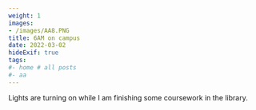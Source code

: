 ```yaml
---
weight: 1
images:
- /images/AA8.PNG
title: 6AM on campus
date: 2022-03-02
hideExif: true
tags:
#- home # all posts
#- aa
---
```

Lights are turning on while I am finishing some coursework in the library.